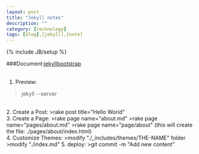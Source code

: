 ```yaml
---
layout: post
title: "Jekyll notes"
description: ""
category: [technology]
tags: [blog],[jekyll],[note]
---
```

{% include JB/setup %}

###Document:[jekyllbootstrap](http://jekyllbootstrap.com/)		
<br>
1. Preview:
>jekyll --server  
<br>
2. Create a Post:
>rake post title="Hello World"  
<br>
3. Create a Page:
>rake page name="about.md"  
>rake page name="pages/about.md"  
>rake page name="page/about" (this will create the file: ./pages/about/index.html)  
<br>
4. Customize Themes:
>modify "./_includes/themes/THE-NAME" folder
>modify "./index.md"
5. deploy:
>git commit -m "Add new content"

